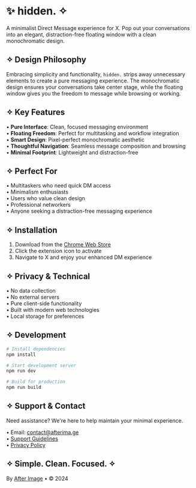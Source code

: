 # ✨ hidden. ✧

A minimalist Direct Message experience for X. Pop out your conversations into an elegant, distraction-free floating window with a clean monochromatic design.

## ✧ Design Philosophy

Embracing simplicity and functionality, `hidden.` strips away unnecessary elements to create a pure messaging experience. The monochromatic design ensures your conversations take center stage, while the floating window gives you the freedom to message while browsing or working.

## ✧ Key Features

• **Pure Interface**: Clean, focused messaging environment  
• **Floating Freedom**: Perfect for multitasking and workflow integration  
• **Smart Design**: Pixel-perfect monochromatic aesthetic  
• **Thoughtful Navigation**: Seamless message composition and browsing  
• **Minimal Footprint**: Lightweight and distraction-free

## ✧ Perfect For

• Multitaskers who need quick DM access  
• Minimalism enthusiasts  
• Users who value clean design  
• Professional networkers  
• Anyone seeking a distraction-free messaging experience

## ✧ Installation

1. Download from the [Chrome Web Store](https://chrome.google.com/webstore)
2. Click the extension icon to activate
3. Navigate to X and enjoy your enhanced DM experience

## ✧ Privacy & Technical

• No data collection  
• No external servers  
• Pure client-side functionality  
• Built with modern web technologies  
• Local storage for preferences

## ✧ Development

```bash
# Install dependencies
npm install

# Start development server
npm run dev

# Build for production
npm run build
```

## ✧ Support & Contact

Need assistance? We're here to help maintain your minimal experience.

• Email: contact@afterima.ge  
• [Support Guidelines](/support)  
• [Privacy Policy](/policy)

## ✧ Simple. Clean. Focused. ✧

By [After Image](https://afterima.ge) • © 2024